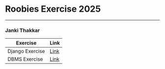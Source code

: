 # Roobies Exercise 2025
---
### Janki Thakkar

| Exercise       |  Link                                                                |
|----------------|----------------------------------------------------------------------|
|Django Exercise | [Link](https://github.com/jankithakkar-aub/JobPortal) |
| DBMS Exercise  | [Link](https://github.com/jankithakkar-aub/PartnershipManagmentSystem) |
